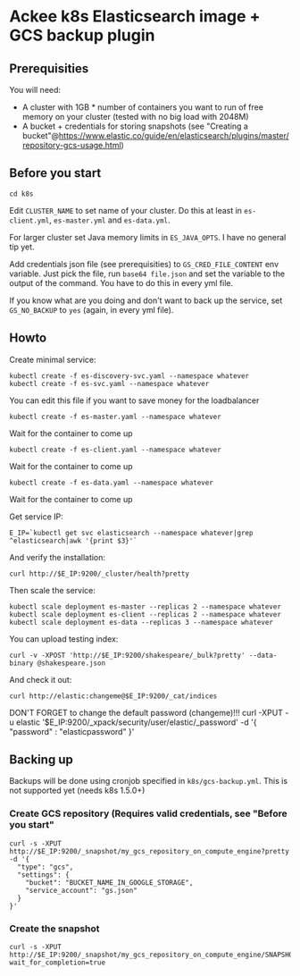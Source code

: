 # Ackee k8s Elasticsearch image + GCS backup plugin

## Prerequisities

You will need:
* A cluster with 1GB * number of containers you want to run of free memory on your cluster (tested with no big load with 2048M)
* A bucket + credentials for storing snapshots (see "Creating a bucket"@https://www.elastic.co/guide/en/elasticsearch/plugins/master/repository-gcs-usage.html)

## Before you start

    cd k8s

Edit `CLUSTER_NAME` to set name of your cluster. Do this at least in `es-client.yml`, `es-master.yml` and `es-data.yml`.

For larger cluster set Java memory limits in `ES_JAVA_OPTS`. I have no general tip yet.

Add credentials json file (see prerequisities) to `GS_CRED_FILE_CONTENT` env variable. Just pick the file, run `base64 file.json` and set the variable to the output of the command. You have to do this in every yml file.

If you know what are you doing and don't want to back up the service, set `GS_NO_BACKUP` to `yes` (again, in every yml file).

## Howto

Create minimal service:

    kubectl create -f es-discovery-svc.yaml --namespace whatever
    kubectl create -f es-svc.yaml --namespace whatever

You can edit this file if you want to save money for the loadbalancer

    kubectl create -f es-master.yaml --namespace whatever
Wait for the container to come up

    kubectl create -f es-client.yaml --namespace whatever
Wait for the container to come up

    kubectl create -f es-data.yaml --namespace whatever
Wait for the container to come up

Get service IP:

    E_IP=`kubectl get svc elasticsearch --namespace whatever|grep ^elasticsearch|awk '{print $3}'`

And verify the installation:

    curl http://$E_IP:9200/_cluster/health?pretty

Then scale the service:

    kubectl scale deployment es-master --replicas 2 --namespace whatever
    kubectl scale deployment es-client --replicas 2 --namespace whatever
    kubectl scale deployment es-data --replicas 3 --namespace whatever

You can upload testing index:

    curl -v -XPOST 'http://$E_IP:9200/shakespeare/_bulk?pretty' --data-binary @shakespeare.json

And check it out:

    curl http://elastic:changeme@$E_IP:9200/_cat/indices

DON'T FORGET to change the default password (changeme)!!!
    curl -XPUT -u elastic '$E_IP:9200/_xpack/security/user/elastic/_password' -d '{
       "password" : "elasticpassword"
    }'

## Backing up

Backups will be done using cronjob specified in `k8s/gcs-backup.yml`. This is not supported yet (needs k8s 1.5.0+)

### Create GCS repository (Requires valid credentials, see "Before you start"

    curl -s -XPUT http://$E_IP:9200/_snapshot/my_gcs_repository_on_compute_engine?pretty -d '{
      "type": "gcs",
      "settings": {
        "bucket": "BUCKET_NAME_IN_GOOGLE_STORAGE",
        "service_account": "gs.json"
      }
    }'

### Create the snapshot

    curl -s -XPUT http://$E_IP:9200/_snapshot/my_gcs_repository_on_compute_engine/SNAPSHOT_NAME?wait_for_completion=true

